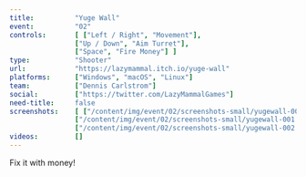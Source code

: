 ```yaml
---
title:          "Yuge Wall"
event:          "02"
controls:       [ ["Left / Right", "Movement"], 
                ["Up / Down", "Aim Turret"],
                ["Space", "Fire Money"] ]
type:           "Shooter"
url:            "https://lazymammal.itch.io/yuge-wall"
platforms:      ["Windows", "macOS", "Linux"]
team:           ["Dennis Carlstrom"]
social:         ["https://twitter.com/LazyMammalGames"]
need-title:     false
screenshots:    [ ["/content/img/event/02/screenshots-small/yugewall-000.jpg", "/content/img/event/02/screenshots/yugewall-000.jpg"],
                ["/content/img/event/02/screenshots-small/yugewall-001.jpg", "/content/img/event/02/screenshots/yugewall-001.jpg"],
                ["/content/img/event/02/screenshots-small/yugewall-002.jpg", "/content/img/event/02/screenshots/yugewall-002.jpg"] ]
videos:         []
---
```

Fix it with money!